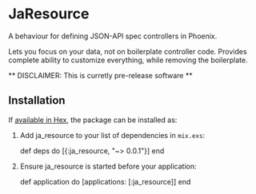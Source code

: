 # JaResource

A behaviour for defining JSON-API spec controllers in Phoenix.

Lets you focus on your data, not on boilerplate controller code. Provides
complete ability to customize everything, while removing the boilerplate.


** DISCLAIMER: This is curretly pre-release software **

## Installation

If [available in Hex](https://hex.pm/docs/publish), the package can be installed as:

  1. Add ja_resource to your list of dependencies in `mix.exs`:

        def deps do
          [{:ja_resource, "~> 0.0.1"}]
        end

  2. Ensure ja_resource is started before your application:

        def application do
          [applications: [:ja_resource]]
        end
